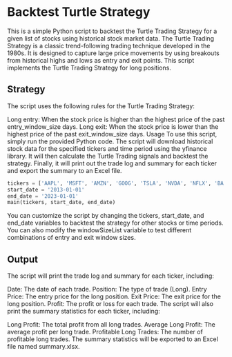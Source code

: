 # Backtest Turtle Strategy
This is a simple Python script to backtest the Turtle Trading Strategy for a given list of stocks using historical stock market data. The Turtle Trading Strategy is a classic trend-following trading technique developed in the 1980s. It is designed to capture large price movements by using breakouts from historical highs and lows as entry and exit points. This script implements the Turtle Trading Strategy for long positions.

## Strategy
The script uses the following rules for the Turtle Trading Strategy:

Long entry: When the stock price is higher than the highest price of the past entry_window_size days.
Long exit: When the stock price is lower than the highest price of the past exit_window_size days.
Usage
To use this script, simply run the provided Python code. The script will download historical stock data for the specified tickers and time period using the yfinance library. It will then calculate the Turtle Trading signals and backtest the strategy. Finally, it will print out the trade log and summary for each ticker and export the summary to an Excel file.

```python
tickers = ['AAPL', 'MSFT', 'AMZN', 'GOOG', 'TSLA', 'NVDA', 'NFLX', 'BA', 'DIS']
start_date = '2013-01-01'
end_date = '2023-01-01'
main(tickers, start_date, end_date)
```


You can customize the script by changing the tickers, start_date, and end_date variables to backtest the strategy for other stocks or time periods. You can also modify the windowSizeList variable to test different combinations of entry and exit window sizes.

## Output
The script will print the trade log and summary for each ticker, including:

Date: The date of each trade.
Position: The type of trade (Long).
Entry Price: The entry price for the long position.
Exit Price: The exit price for the long position.
Profit: The profit or loss for each trade.
The script will also print the summary statistics for each ticker, including:

Long Profit: The total profit from all long trades.
Average Long Profit: The average profit per long trade.
Profitable Long Trades: The number of profitable long trades.
The summary statistics will be exported to an Excel file named summary.xlsx.
